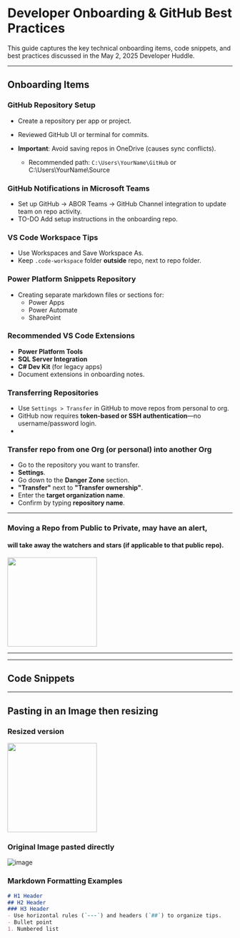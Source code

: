 # Developer Onboarding & GitHub Best Practices

This guide captures the key technical onboarding items, code snippets, and best practices discussed in the May 2, 2025 Developer Huddle.

---

## Onboarding Items

### GitHub Repository Setup
- Create a repository per app or project.
- Reviewed GitHub UI or terminal for commits.

- **Important**: Avoid saving repos in OneDrive (causes sync conflicts).
  - Recommended path: `C:\Users\YourName\GitHub`  or C:\Users\YourName\Source 

### GitHub Notifications in Microsoft Teams
- Set up GitHub → ABOR Teams  → GitHub Channel integration to update team on repo activity.
- TO-DO Add setup instructions in the onboarding repo.

### VS Code Workspace Tips
- Use Workspaces and Save Workspace As.
- Keep `.code-workspace` folder **outside** repo, next to repo folder.

### Power Platform Snippets Repository
- Creating separate markdown files or sections for:
  - Power Apps
  - Power Automate
  - SharePoint

###  Recommended VS Code Extensions
- **Power Platform Tools**
- **SQL Server Integration**
- **C# Dev Kit** (for legacy apps)
- Document extensions in onboarding notes.


### Transferring Repositories
- Use `Settings > Transfer` in GitHub to move repos from personal to org.
- GitHub now requires **token-based or SSH authentication**—no username/password login.
- 
### Transfer repo from one Org (or personal) into another Org
- Go to the repository you want to transfer.  
- **Settings**.  
- Go down to the **Danger Zone** section.  
- **"Transfer"** next to **"Transfer ownership"**.  
- Enter the **target organization name**.  
- Confirm by typing **repository name**.
  
---

### Moving a Repo from Public to Private, may have an alert,
#### will take away the watchers and stars (if applicable to that public repo).

<img src="https://github.com/user-attachments/assets/cd1a05cc-21d1-40ba-aeec-443b27b870a2" width="200" style="height:auto;" />

---
---

## Code Snippets 

---

## Pasting in an Image then resizing
### Resized version
<img src="https://github.com/user-attachments/assets/1eac2a13-f80e-45fd-8b12-a4a78e684421" width="200" style="height:auto;" />


### Original Image pasted directly   
![image](https://github.com/user-attachments/assets/1eac2a13-f80e-45fd-8b12-a4a78e684421)


### Markdown Formatting Examples
```markdown
# H1 Header
## H2 Header
### H3 Header
- Use horizontal rules (`---`) and headers (`##`) to organize tips.
- Bullet point
1. Numbered list



